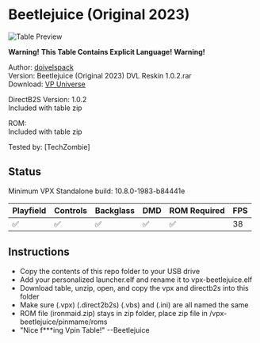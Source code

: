 # Beetlejuice (Original 2023)

![Table Preview](https://vpuniverse.com/screenshots/monthly_2023_11/BeetlejuiceDT.png.a0b5e5a6fa02405ba7fbfdf08a1acc58.png)

**Warning!**   **This Table Contains Explicit Language!**   **Warning!**

Author: [doivelspack](https://vpuniverse.com/profile/9648-doivelspack/)  
Version: Beetlejuice (Original 2023) DVL Reskin 1.0.2.rar  
Download: [VP Universe](https://vpuniverse.com/files/file/16562-beetlejuice-original-2023-dvl-reskin/)

DirectB2S
Version: 1.0.2  
Included with table zip

ROM:  
Included with table zip

Tested by:
[TechZombie]

## Status 

Minimum VPX Standalone build: 10.8.0-1983-b84441e

| Playfield | Controls | Backglass | DMD | ROM Required | FPS | 
|-----------|----------|-----------|-----|--------------|-----|
| :white_check_mark: | :white_check_mark: | :white_check_mark: | :white_check_mark: | :white_check_mark: | 38 |

## Instructions

- Copy the contents of this repo folder to your USB drive
- Add your personalized launcher.elf and rename it to vpx-beetlejuice.elf
- Download table, unzip, open, and copy the vpx and directb2s into this folder
- Make sure (.vpx) (.direct2b2s) (.vbs) and (.ini) are all named the same
- ROM file (ironmaid.zip) stays in zip folder, place zip file in /vpx-beetlejuice/pinmame/roms
- "Nice f***ing Vpin Table!" --Beetlejuice
